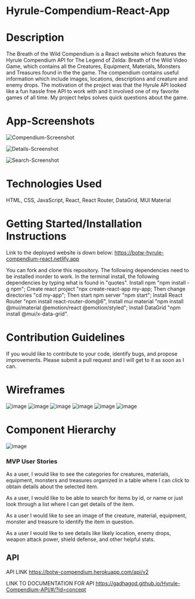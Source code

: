 # Hyrule-Compendium-React-App
# Description
The Breath of the Wild Compendium is a React website which features the Hyrule Compendium API for The Legend of Zelda: Breath of the Wild Video Game, which contains all the Creatures, Equipment, Materials, Monsters and Treasures found in the the game. The compendium contains useful information which include images, locations, descriptions and creature and enemy drops. The motivation of the project was that the Hyrule API looked like a fun hassle free API to work with and it involved one of my favorite games of all time. My project helps solves quick questions about the game.
# App-Screenshots
![Compendium-Screenshot](https://user-images.githubusercontent.com/93820113/148896388-ff5160a7-0eb3-4999-a82d-07cf8234d37e.png)

![Details-Screenshot](https://user-images.githubusercontent.com/93820113/148896409-c4337168-b7a2-4455-b416-bda642832211.png)

![Search-Screenshot](https://user-images.githubusercontent.com/93820113/148896437-132b5a12-2cf1-4630-8514-444a3e288d66.png)

 # Technologies Used
 HTML, CSS, JavaScript, React, React Router, DataGrid, MUI Material 
 
 # Getting Started/Installation Instructions
 Link to the deployed website is down below:
 https://botw-hyrule-compendium-react.netlify.app
 
 You can fork and clone this repository. The following dependencies need to be installed inorder to work. In the terminal install, the following dependencies by typing what is found in  "quotes". Install npm "npm install -g npm"; Create react project "npx create-react-app my-app; Then change directories  "cd my-app"; Then start npm server "npm start"; Install React Router "npm install react-router-dom@6", Install mui material "npm install @mui/material @emotion/react @emotion/styled"; Install DataGrid "npm install @mui/x-data-grid". 
 # Contribution Guidelines
  If you would like to contribute to your code, identify bugs, and propose improvements. Please submit a pull request and I will get to it as soon as I can.
  
  # Wireframes
![image](https://user-images.githubusercontent.com/93820113/148956499-d28b556e-0ed0-4314-8f05-0907173c8ed1.png)
![image](https://user-images.githubusercontent.com/93820113/148956599-b4194742-a962-4ae9-be4c-6e1732ce9727.png)
![image](https://user-images.githubusercontent.com/93820113/148956633-a974490f-15d9-43da-83cb-49718a0cc96f.png)
![image](https://user-images.githubusercontent.com/93820113/148956681-7b0314b9-1e02-4ee3-b085-506b0e47fc41.png)
![image](https://user-images.githubusercontent.com/93820113/148956724-68f8720c-42a3-421f-8282-f34ceb8dd540.png)
![image](https://user-images.githubusercontent.com/93820113/148956788-f224c77b-9a46-48c8-b06c-07af893b8d31.png)

# Component Hierarchy 
![image](https://user-images.githubusercontent.com/93820113/148957326-49a7df2c-6886-427b-a25d-2efca44b3e37.png)



### MVP User Stories

As a user, I would like to see the categories for creatures, materials, equipment, monsters and treasures organized in a table where I can click to obtain details about the selected item.

As a user, I would like to be able to search for items by id, or name or just look through a list where I can get details of the item.

As a user I would like to see an image of the creature, material, equipment, monster and treasure to identify the item in question.

As a user I would like to see details like likely location, enemy drops, weapon attack power, shield defense, and other helpful stats.

## API

API LINK
https://botw-compendium.herokuapp.com/api/v2

LINK TO DOCUMENTATION FOR API
https://gadhagod.github.io/Hyrule-Compendium-API/#/?id=concept






